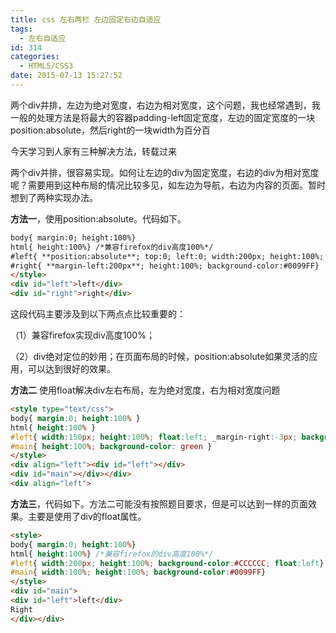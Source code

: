 ```yaml
---
title: css 左右两栏 左边固定右边自适应
tags:
  - 左右自适应
id: 314
categories:
  - HTML5/CSS3
date: 2015-07-13 15:27:52
---
```


两个div并排，左边为绝对宽度，右边为相对宽度，这个问题，我也经常遇到，我一般的处理方法是将最大的容器padding-left固定宽度，左边的固定宽度的一块position:absolute，然后right的一块width为百分百

今天学习到人家有三种解决方法，转载过来

两个div并排，很容易实现。如何让左边的div为固定宽度，右边的div为相对宽度呢？需要用到这种布局的情况比较多见，如左边为导航，右边为内容的页面。暂时想到了两种实现办法。

**方法一**，使用position:absolute。代码如下。
```html
body{ margin:0; height:100%}
html{ height:100%} /*兼容firefox的div高度100%*/
#left{ **position:absolute**; top:0; left:0; width:200px; height:100%; background-color:#CCCCCC}
#right{ **margin-left:200px**; height:100%; background-color:#0099FF}
</style>
<div id="left">left</div>
<div id="right">right</div>
```

这段代码主要涉及到以下两点点比较重要的：

（1）兼容firefox实现div高度100%；

（2）div绝对定位的妙用；在页面布局的时候，position:absolute如果灵活的应用，可以达到很好的效果。

**方法二** 使用float解决div左右布局，左为绝对宽度，右为相对宽度问题

```html
<style type="text/css">
body{ margin:0; height:100% }
html{ height:100% }
#left{ width:150px; height:100%; float:left; _margin-right:-3px; background-color: yellow }
#main{ height:100%; background-color: green }
</style>
<div align="left"><div id="left"></div>
<div id="main"></div></div>
<div align="left">
```

**方法三**，代码如下。方法二可能没有按照题目要求，但是可以达到一样的页面效果。主要是使用了div的float属性。
```html
<style>
body{ margin:0; height:100%}
html{ height:100%} /*兼容firefox的div高度100%*/
#left{ width:200px; height:100%; background-color:#CCCCCC; float:left}
#main{ width:100%; height:100%; background-color:#0099FF}
</style>
<div id="main">
<div id="left">left</div>
Right
</div></div>
```